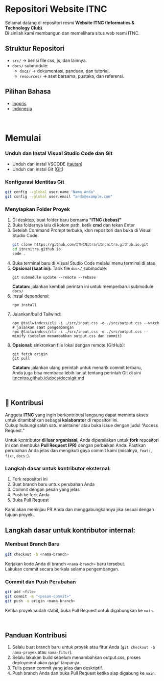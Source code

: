 # Repositori Website ITNC
Selamat datang di repositori resmi **Website ITNC (Informatics & Technology Club)**.  
Di sinilah kami membangun dan memelihara situs web resmi ITNC.

## Struktur Repositori
- `src/` → berisi file css, js, dan lainnya.
- `docs/` submodule:
    - `docs/` → dokumentasi, panduan, dan tutorial.
    - `resources/` → aset bersama, pustaka, dan referensi.

## Pilihan Bahasa
* [Inggris](https://github.com/ITNCNitra/itncnitra.github.io/blob/main/README.md)
* [Indonesia](https://github.com/ITNCNitra/itncnitra.github.io/blob/main/README-ID.md)

<br>

# Memulai
### Unduh dan Instal Visual Studio Code dan Git
- Unduh dan instal VSCODE ([tautan](https://code.visualstudio.com/))
- Unduh dan instal Git ([Git](https://git-scm.com/downloads))

### Konfigurasi Identitas Git
```bash
git config --global user.name "Nama Anda"
git config --global user.email "anda@example.com"
```

### Menyiapkan Folder Proyek
1. Di desktop, buat folder baru bernama **"ITNC (bebas)"**  
2. Buka foldernya lalu di kolom path, ketik **cmd** dan tekan Enter  
3. Setelah Command Prompt terbuka, klon repositori dan buka di Visual Studio Code:
    ```bash
    git clone https://github.com/ITNCNitra/itncnitra.github.io.git
    cd itncnitra.github.io
    code .
    ```
4. Buka terminal baru di Visual Studio Code melalui menu terminal di atas
5. **Opsional (saat ini):** Tarik file `docs/` submodule:
    ```
    git submodule update --remote --rebase
    ```
    **Catatan:** jalankan kembali perintah ini untuk memperbarui submodule `docs/`
6. Instal dependensi:
    ```
    npm install
    ```
7. Jalankan/build Tailwind:
    ```
    npx @tailwindcss/cli -i ./src/input.css -o ./src/output.css --watch      # jalankan saat pengembangan
    npx @tailwindcss/cli -i ./src/input.css -o ./src/output.css --minify (sebelum menambahkan output.css dan commit)
    ```
8. **Opsional:** sinkronkan file lokal dengan remote (GitHub):
    ```
    git fetch origin
    git pull
    ```
    **Catatan:** jalankan ulang perintah untuk menarik commit terbaru,  
    Anda juga bisa membaca lebih lanjut tentang perintah Git di sini [itncnitra.github.io\docs\docs\git.md](https://github.com/ITNCNitra/ITNC/blob/main/docs/git.md)

<br>

## 🤝 Kontribusi
Anggota **ITNC** yang ingin berkontribusi langsung dapat meminta akses untuk ditambahkan sebagai **kolaborator** di repositori ini.  
Cukup hubungi salah satu maintainer atau buka issue dengan judul “Access Request.”

Untuk kontributor **di luar organisasi**, Anda dipersilakan untuk **fork** repositori ini dan membuka **Pull Request (PR)** dengan perbaikan Anda. Pastikan perubahan Anda jelas dan mengikuti gaya commit kami (misalnya, `feat:`, `fix:`, `docs:`).

### Langkah dasar untuk kontributor eksternal:
1. Fork repositori ini  
2. Buat branch baru untuk perubahan Anda  
3. Commit dengan pesan yang jelas  
4. Push ke fork Anda  
5. Buka Pull Request  

Kami akan meninjau PR Anda dan menggabungkannya jika sesuai dengan tujuan proyek.

## Langkah dasar untuk kontributor internal:
### Membuat Branch Baru
```bash
git checkout -b <nama-branch>
```
Kerjakan kode Anda di branch `<nama-branch>` baru tersebut.  
Lakukan commit secara berkala selama pengembangan.

### Commit dan Push Perubahan
```bash
git add <file>
git commit -m "<pesan-commit>"
git push -u origin <nama-branch>
```
Ketika proyek sudah stabil, buka Pull Request untuk digabungkan ke `main`.

<br>

## Panduan Kontribusi
1. Selalu buat branch baru untuk proyek atau fitur Anda (`git checkout -b nama-proyek` atau `nama-fitur`).  
2. Selalu lakukan build sebelum menambahkan output.css, proses deployment akan gagal tanpanya. 
3. Tulis pesan commit yang jelas dan deskriptif.  
4. Push branch Anda dan buka Pull Request ketika siap digabung ke `main`.
